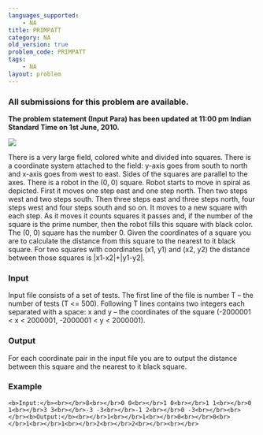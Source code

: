 ```yaml
---
languages_supported:
    - NA
title: PRIMPATT
category: NA
old_version: true
problem_code: PRIMPATT
tags:
    - NA
layout: problem
---
```

###  All submissions for this problem are available. 

**The problem statement (Input Para) has been updated at 11:00 pm Indian Standard Time on 1st June, 2010.**

![](https://www.spoj.pl/content/spookycookie:spiral)

There is a very large field, colored white and divided into squares. There is a coordinate system attached to the field: y-axis goes from south to north and x-axis goes from west to east. Sides of the squares are parallel to the axes. There is a robot in the (0, 0) square. Robot starts to move in spiral as depicted. First it moves one step east and one step north. Then two steps west and two steps south. Then three steps east and three steps north, four steps west and four steps south and so on. It moves to a new square with each step. As it moves it counts squares it passes and, if the number of the square is the prime number, then the robot fills this square with black color. The (0, 0) square has the number 0. Given the coordinates of a square you are to calculate the distance from this square to the nearest to it black square. For two squares with coordinates (x1, y1) and (x2, y2) the distance between those squares is |x1-x2|+|y1-y2|.



### Input

Input file consists of a set of tests. The first line of the file is number T – the number of tests (T <= 500). Following T lines contains two integers each separated with a space: x and y – the coordinates of the square (-2000001 < x < 2000001, -2000001 < y < 2000001).

### Output

For each coordinate pair in the input file you are to output the distance between this square and the nearest to it black square.

### Example

`<b>Input:</b><br></br>8<br></br>0 0<br></br>1 0<br></br>1 1<br></br>0 1<br></br>3 3<br></br>-3 -3<br></br>-1 2<br></br>0 -3<br></br><br></br><b>Output:</b><br></br>1<br></br>1<br></br>0<br></br>0<br></br>1<br></br>1<br></br>2<br></br>2<br></br><br></br>`
